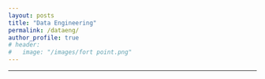 ```yaml
---
layout: posts
title: "Data Engineering"
permalink: /dataeng/
author_profile: true
# header:
#   image: "/images/fort point.png"
---
```




<!-- ---
layout: archive
title: "Data Engineering"
permalink: /dataeng/
# header: -->
---





